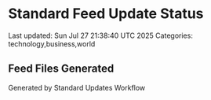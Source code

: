 # Standard Feed Update Status
Last updated: Sun Jul 27 21:38:40 UTC 2025
Categories: technology,business,world

## Feed Files Generated

Generated by Standard Updates Workflow
